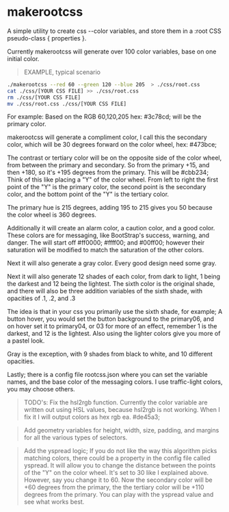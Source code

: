 # makerootcss

A simple utility to create css --color variables, and store them in a :root CSS pseudo-class { properties }.

Currently makerootcss will generate over 100 color variables, base on one initial color.

> EXAMPLE, typical scenario

```bash
./makerootcss --red 60 --green 120 --blue 205  > ./css/root.css
cat ./css/[YOUR CSS FILE] >> ./css/root.css
rm ./css/[YOUR CSS FILE]
mv ./css/root.css ./css/[YOUR CSS FILE]
```

For example:
Based on the RGB 60,120,205 hex: #3c78cd; will be the primary color.

makerootcss will generate a compliment color, I call this the secondary color, which will be 30 degrees forward on the color wheel, hex: #473bce;

The contrast or tertiary color will be on the opposite side of the color wheel, from between the primary and secondary. So from the primary +15, and then +180, so it's +195 degrees from the primary. This will be #cbb234; Think of this like placing a "Y" of the color wheel. From left to right the first point of the "Y" is the primary color, the second point is the secondary color, and the bottom point of the "Y" is the tertiary color.

The primary hue is 215 degrees, adding 195 to 215 gives you 50 because the color wheel is 360 degrees.

Additionally it will create an alarm color, a caution color, and a good color. These colors are for messaging, like BootStrap's success, warning, and danger. The will start off #ff0000; #ffff00; and #00ff00; however their saturation will be modified to match the saturation of the other colors.

Next it will also generate a gray color. Every good design need some gray.

Next it will also generate 12 shades of each color, from dark to light, 1 being the darkest and 12 being the lightest. The sixth color is the original shade, and there will also be three addition variables of the sixth shade, with opacities of .1, .2, and .3

The idea is that in your css you primarily use the sixth shade, for example; A button hover, you would set the button background to the primary06, and on hover set it to primary04, or 03 for more of an effect, remember 1 is the darkest, and 12 is the lightest. Also using the lighter colors give you more of a pastel look.

Gray is the exception, with 9 shades from black to white, and 10 different opacities.

Lastly; there is a config file rootcss.json where you can set the variable names, and the base color of the messaging colors. I use traffic-light colors, you may choose others.

> TODO's:
> Fix the hsl2rgb function. Currently the color variable are written out using HSL values, because hsl2rgb is not working. When I fix it I will output colors as hex rgb ea. #de45a3;

> Add geometry variables for height, width, size, padding, and margins for all the various types of selectors.

> Add the yspread logic; If you do not like the way this algorithm picks matching colors, there could be a property in the config file called yspread. It will allow you to change the distance between the points of the "Y" on the color wheel. It's set to 30 like I explained above. However, say you change it to 60. Now the secondary color will be +60 degrees from the primary, the the tertiary color will be +110 degrees from the primary. You can play with the yspread value and see what works best.
